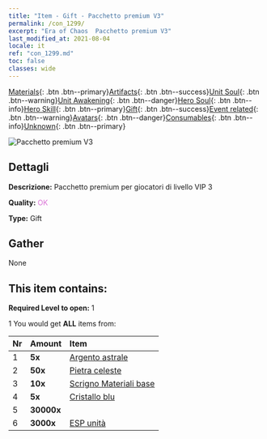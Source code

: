 ```yaml
---
title: "Item - Gift - Pacchetto premium V3"
permalink: /con_1299/
excerpt: "Era of Chaos  Pacchetto premium V3"
last_modified_at: 2021-08-04
locale: it
ref: "con_1299.md"
toc: false
classes: wide
---
```

 [Materials](/ItemsIT/){: .btn .btn--primary}[Artifacts](/ItemsIT/Artifacts/){: .btn .btn--success}[Unit Soul](/ItemsIT/UnitSoul/){: .btn .btn--warning}[Unit Awakening](/ItemsIT/UnitAwakening/){: .btn .btn--danger}[Hero Soul](/ItemsIT/HeroSoul/){: .btn .btn--info}[Hero Skill](/ItemsIT/HeroSkill/){: .btn .btn--primary}[Gift](/ItemsIT/Gift/){: .btn .btn--success}[Event related](/ItemsIT/Events/){: .btn .btn--warning}[Avatars](/ItemsIT/Avatars/){: .btn .btn--danger}[Consumables](/ItemsIT/Consumables/){: .btn .btn--info}[Unknown](/ItemsIT/Unknown/){: .btn .btn--primary}

 ![Pacchetto premium V3](/images/t/i_905003.png)

## Dettagli
 **Descrizione:** Pacchetto premium per giocatori di livello VIP 3

 **Quality:** <span style="color: #DA70D6">OK</span>

 **Type:** Gift

## Gather

  None

## This item contains:

 **Required Level to open:** 1

 1 You would get **ALL** items  from:

  | Nr | Amount |     Item    |
  |:---|:-------|:------------|
  | 1 |  **5x** | [Argento astrale](/ItemsIT/con_969/) |  | 
  | 2 |  **50x** | [Pietra celeste](/ItemsIT/art_188/) |  | 
  | 3 |  **10x** | [Scrigno Materiali base](/ItemsIT/con_756/) |  | 
  | 4 |  **5x** | [Cristallo blu](/ItemsIT/con_716/) |  | 
  | 5 |  **30000x** | <i class="fas fa-coins"/> |  | 
  | 6 |  **3000x** | [ESP unità](/ItemsIT/con_902/) |  | 
